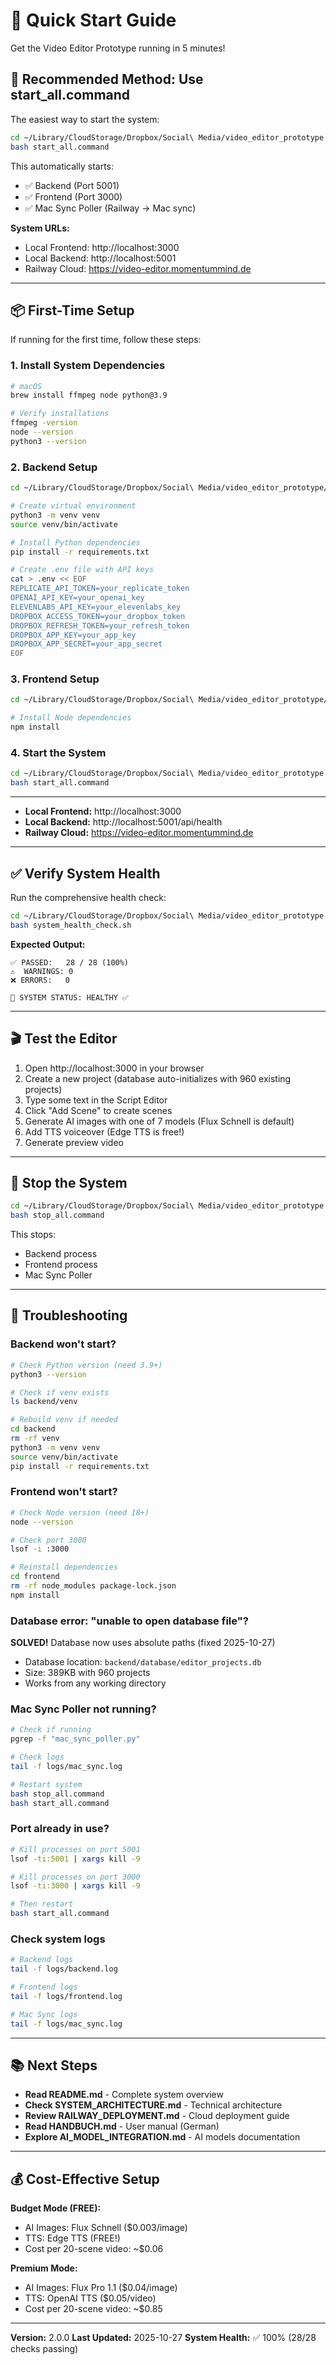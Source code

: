 # 🚀 Quick Start Guide

Get the Video Editor Prototype running in 5 minutes!

## 🎯 Recommended Method: Use start_all.command

The easiest way to start the system:

```bash
cd ~/Library/CloudStorage/Dropbox/Social\ Media/video_editor_prototype
bash start_all.command
```

This automatically starts:
- ✅ Backend (Port 5001)
- ✅ Frontend (Port 3000)
- ✅ Mac Sync Poller (Railway → Mac sync)

**System URLs:**
- Local Frontend: http://localhost:3000
- Local Backend: http://localhost:5001
- Railway Cloud: https://video-editor.momentummind.de

---

## 📦 First-Time Setup

If running for the first time, follow these steps:

### 1. Install System Dependencies

```bash
# macOS
brew install ffmpeg node python@3.9

# Verify installations
ffmpeg -version
node --version
python3 --version
```

### 2. Backend Setup

```bash
cd ~/Library/CloudStorage/Dropbox/Social\ Media/video_editor_prototype/backend

# Create virtual environment
python3 -m venv venv
source venv/bin/activate

# Install Python dependencies
pip install -r requirements.txt

# Create .env file with API keys
cat > .env << EOF
REPLICATE_API_TOKEN=your_replicate_token
OPENAI_API_KEY=your_openai_key
ELEVENLABS_API_KEY=your_elevenlabs_key
DROPBOX_ACCESS_TOKEN=your_dropbox_token
DROPBOX_REFRESH_TOKEN=your_refresh_token
DROPBOX_APP_KEY=your_app_key
DROPBOX_APP_SECRET=your_app_secret
EOF
```

### 3. Frontend Setup

```bash
cd ~/Library/CloudStorage/Dropbox/Social\ Media/video_editor_prototype/frontend

# Install Node dependencies
npm install
```

### 4. Start the System

```bash
cd ~/Library/CloudStorage/Dropbox/Social\ Media/video_editor_prototype
bash start_all.command
```

---

- **Local Frontend:** http://localhost:3000
- **Local Backend:** http://localhost:5001/api/health
- **Railway Cloud:** https://video-editor.momentummind.de

---

## ✅ Verify System Health

Run the comprehensive health check:

```bash
cd ~/Library/CloudStorage/Dropbox/Social\ Media/video_editor_prototype
bash system_health_check.sh
```

**Expected Output:**
```
✅ PASSED:   28 / 28 (100%)
⚠️  WARNINGS: 0
❌ ERRORS:   0

🎉 SYSTEM STATUS: HEALTHY ✅
```

---

## 🎬 Test the Editor

1. Open http://localhost:3000 in your browser
2. Create a new project (database auto-initializes with 960 existing projects)
3. Type some text in the Script Editor
4. Click "Add Scene" to create scenes
5. Generate AI images with one of 7 models (Flux Schnell is default)
6. Add TTS voiceover (Edge TTS is free!)
7. Generate preview video

---

## 🛑 Stop the System

```bash
cd ~/Library/CloudStorage/Dropbox/Social\ Media/video_editor_prototype
bash stop_all.command
```

This stops:
- Backend process
- Frontend process
- Mac Sync Poller

---

## 🐛 Troubleshooting

### Backend won't start?
```bash
# Check Python version (need 3.9+)
python3 --version

# Check if venv exists
ls backend/venv

# Rebuild venv if needed
cd backend
rm -rf venv
python3 -m venv venv
source venv/bin/activate
pip install -r requirements.txt
```

### Frontend won't start?
```bash
# Check Node version (need 18+)
node --version

# Check port 3000
lsof -i :3000

# Reinstall dependencies
cd frontend
rm -rf node_modules package-lock.json
npm install
```

### Database error: "unable to open database file"?
**SOLVED!** Database now uses absolute paths (fixed 2025-10-27)
- Database location: `backend/database/editor_projects.db`
- Size: 389KB with 960 projects
- Works from any working directory

### Mac Sync Poller not running?
```bash
# Check if running
pgrep -f "mac_sync_poller.py"

# Check logs
tail -f logs/mac_sync.log

# Restart system
bash stop_all.command
bash start_all.command
```

### Port already in use?
```bash
# Kill processes on port 5001
lsof -ti:5001 | xargs kill -9

# Kill processes on port 3000
lsof -ti:3000 | xargs kill -9

# Then restart
bash start_all.command
```

### Check system logs
```bash
# Backend logs
tail -f logs/backend.log

# Frontend logs
tail -f logs/frontend.log

# Mac Sync logs
tail -f logs/mac_sync.log
```

---

## 📚 Next Steps

- **Read README.md** - Complete system overview
- **Check SYSTEM_ARCHITECTURE.md** - Technical architecture
- **Review RAILWAY_DEPLOYMENT.md** - Cloud deployment guide
- **Read HANDBUCH.md** - User manual (German)
- **Explore AI_MODEL_INTEGRATION.md** - AI models documentation

---

## 💰 Cost-Effective Setup

**Budget Mode (FREE):**
- AI Images: Flux Schnell ($0.003/image)
- TTS: Edge TTS (FREE!)
- Cost per 20-scene video: ~$0.06

**Premium Mode:**
- AI Images: Flux Pro 1.1 ($0.04/image)
- TTS: OpenAI TTS ($0.05/video)
- Cost per 20-scene video: ~$0.85

---

**Version:** 2.0.0
**Last Updated:** 2025-10-27
**System Health:** ✅ 100% (28/28 checks passing)
